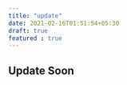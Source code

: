 ```yaml
---
title: "update"
date: 2021-02-16T01:51:54+05:30
draft: true
featured : true
---
```


## Update Soon 